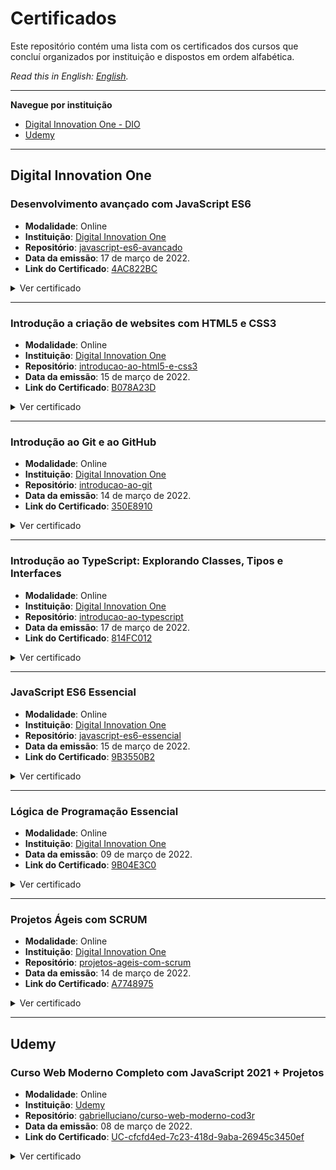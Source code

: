# Certificados

Este repositório contém uma lista com os certificados dos cursos que concluí organizados por instituição e dispostos em ordem alfabética.

*Read this in English: [English](README.en.md).*

<hr>

**Navegue por instituição**

- [Digital Innovation One - DIO](#digital-innovation-one)
- [Udemy](#udemy)

<hr>

## Digital Innovation One

### Desenvolvimento avançado com JavaScript ES6

- **Modalidade**: Online
- **Instituição**: [Digital Innovation One](https://www.dio.me/)
- **Repositório**: [javascript-es6-avancado](https://github.com/gabrielluciano/cursos-dio/tree/main/cursos/javascript-es6-avancado)
- **Data da emissão**: 17 de março de 2022.
- **Link do Certificado**: [4AC822BC](https://www.dio.me/certificate/4AC822BC)

<details>
<summary>Ver certificado</summary>

<img width="100%" src="./src/img/4AC822BC.jpg" alt="Certificado do Curso Desenvolvimento avançado com JavaScript ES6">
</details>

<hr>

### Introdução a criação de websites com HTML5 e CSS3

- **Modalidade**: Online
- **Instituição**: [Digital Innovation One](https://www.dio.me/)
- **Repositório**: [introducao-ao-html5-e-css3](https://github.com/gabrielluciano/cursos-dio/tree/main/cursos/introducao-ao-html5-e-css3)
- **Data da emissão**: 15 de março de 2022.
- **Link do Certificado**: [B078A23D](https://www.dio.me/certificate/B078A23D)

<details>
<summary>Ver certificado</summary>

<img width="100%" src="./src/img/B078A23D.jpg" alt="Certificado do Curso Introdução a criação de websites com HTML5 e CSS3">
</details>

<hr>

### Introdução ao Git e ao GitHub

- **Modalidade**: Online
- **Instituição**: [Digital Innovation One](https://www.dio.me/)
- **Repositório**: [introducao-ao-git](https://github.com/gabrielluciano/cursos-dio/tree/main/cursos/introducao-ao-git)
- **Data da emissão**: 14 de março de 2022.
- **Link do Certificado**: [350E8910](https://www.dio.me/certificate/350E8910)

<details>
<summary>Ver certificado</summary>

<img width="100%" src="./src/img/350E8910.jpg" alt="Certificado do Curso Introdução ao Git e ao GitHub">
</details>

<hr>

### Introdução ao TypeScript: Explorando Classes, Tipos e Interfaces

- **Modalidade**: Online
- **Instituição**: [Digital Innovation One](https://www.dio.me/)
- **Repositório**: [introducao-ao-typescript](https://github.com/gabrielluciano/cursos-dio/tree/main/cursos/introducao-ao-typescript)
- **Data da emissão**: 17 de março de 2022.
- **Link do Certificado**: [814FC012](https://www.dio.me/certificate/814FC012)

<details>
<summary>Ver certificado</summary>

<img width="100%" src="./src/img/814FC012.jpg" alt="Certificado do Curso Introdução ao TypeScript">
</details>

<hr>

### JavaScript ES6 Essencial

- **Modalidade**: Online
- **Instituição**: [Digital Innovation One](https://www.dio.me/)
- **Repositório**: [javascript-es6-essencial](https://github.com/gabrielluciano/cursos-dio/tree/main/cursos/javascript-es6-essencial)
- **Data da emissão**: 15 de março de 2022.
- **Link do Certificado**: [9B3550B2](https://www.dio.me/certificate/9B3550B2)

<details>
<summary>Ver certificado</summary>

<img width="100%" src="./src/img/9B3550B2.jpg" alt="Certificado do Curso JavaScript ES6 Essencial">
</details>

<hr>

### Lógica de Programação Essencial

- **Modalidade**: Online
- **Instituição**: [Digital Innovation One](https://www.dio.me/)
- **Data da emissão**: 09 de março de 2022.
- **Link do Certificado**: [9B04E3C0](https://www.dio.me/certificate/9B04E3C0)

<details>
<summary>Ver certificado</summary>

<img width="100%" src="./src/img/9B04E3C0.jpg" alt="Certificado do Curso Lógica de Programação Essencial">
</details>

<hr>

### Projetos Ágeis com SCRUM

- **Modalidade**: Online
- **Instituição**: [Digital Innovation One](https://www.dio.me/)
- **Repositório**: [projetos-ageis-com-scrum](https://github.com/gabrielluciano/cursos-dio/tree/main/cursos/projetos-ageis-com-scrum)
- **Data da emissão**: 14 de março de 2022.
- **Link do Certificado**: [A7748975](https://www.dio.me/certificate/A7748975)

<details>
<summary>Ver certificado</summary>

<img width="100%" src="./src/img/A7748975.jpg" alt="Certificado do Curso Projetos Ágeis com SCRUM">
</details>

<hr>

## Udemy

### Curso Web Moderno Completo com JavaScript 2021 + Projetos

- **Modalidade**: Online
- **Instituição**: [Udemy](https://www.udemy.com/course/curso-web)
- **Repositório**: [gabrielluciano/curso-web-moderno-cod3r](https://github.com/gabrielluciano/curso-web-moderno-cod3r)
- **Data da emissão**: 08 de março de 2022.
- **Link do Certificado**: [UC-cfcfd4ed-7c23-418d-9aba-26945c3450ef](https://www.udemy.com/certificate/UC-cfcfd4ed-7c23-418d-9aba-26945c3450ef/)

<details>
<summary>Ver certificado</summary>

<img width="100%" src="./src/img/UC-cfcfd4ed-7c23-418d-9aba-26945c3450ef.jpg" alt="Certificado do Curso Web Moderno">
</details>